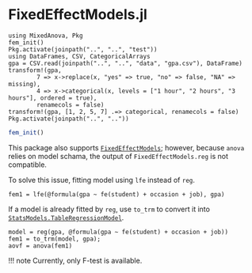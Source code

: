 # FixedEffectModels.jl
```@setup fem
using MixedAnova, Pkg
fem_init()
Pkg.activate(joinpath("..", "..", "test"))
using DataFrames, CSV, CategoricalArrays
gpa = CSV.read(joinpath("..", "..", "data", "gpa.csv"), DataFrame)
transform!(gpa,
        7 => x->replace(x, "yes" => true, "no" => false, "NA" => missing),
        4 => x->categorical(x, levels = ["1 hour", "2 hours", "3 hours"], ordered = true),
        renamecols = false)
transform!(gpa, [1, 2, 5, 7] .=> categorical, renamecols = false)
Pkg.activate(joinpath("..", ".."))
```
```julia
fem_init()
```
This package also supports [`FixedEffectModels`](https://github.com/FixedEffects/FixedEffectModels.jl); however, because `anova` relies on model schama, the output of `FixedEffectModels.reg` is not compatible. 

To solve this issue, fitting model using `lfe` instead of `reg`.
```@example fem
fem1 = lfe(@formula(gpa ~ fe(student) + occasion + job), gpa)
```
If a model is already fitted by `reg`, use `to_trm` to convert it into [`StatsModels.TableRegressionModel`](https://juliastats.org/StatsModels.jl/stable/api/#StatsModels.TableRegressionModel).
```@example fem
model = reg(gpa, @formula(gpa ~ fe(student) + occasion + job))
fem1 = to_trm(model, gpa);
aovf = anova(fem1)
```
!!! note 
    Currently, only F-test is available.
